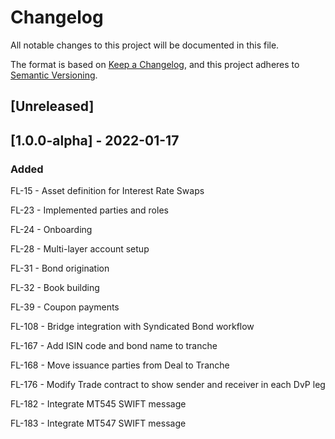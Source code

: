 # Changelog 
All notable changes to this project will be documented in this file. 

The format is based on [Keep a Changelog](https://keepachangelog.com/en/1.0.0/),
and this project adheres to [Semantic Versioning](https://semver.org/spec/v2.0.0.html).

## [Unreleased] 

## [1.0.0-alpha] - 2022-01-17
### Added
FL-15 - Asset definition for Interest Rate Swaps

FL-23 - Implemented parties and roles 

FL-24 - Onboarding 

FL-28 - Multi-layer account setup 

FL-31 - Bond origination 

FL-32 - Book building

FL-39 - Coupon payments 

FL-108 - Bridge integration with Syndicated Bond workflow 

FL-167 - Add ISIN code and bond name to tranche 

FL-168 - Move issuance parties from Deal to Tranche 

FL-176 - Modify Trade contract to show sender and receiver in each DvP leg

FL-182 - Integrate MT545 SWIFT message 

FL-183 - Integrate MT547 SWIFT message
